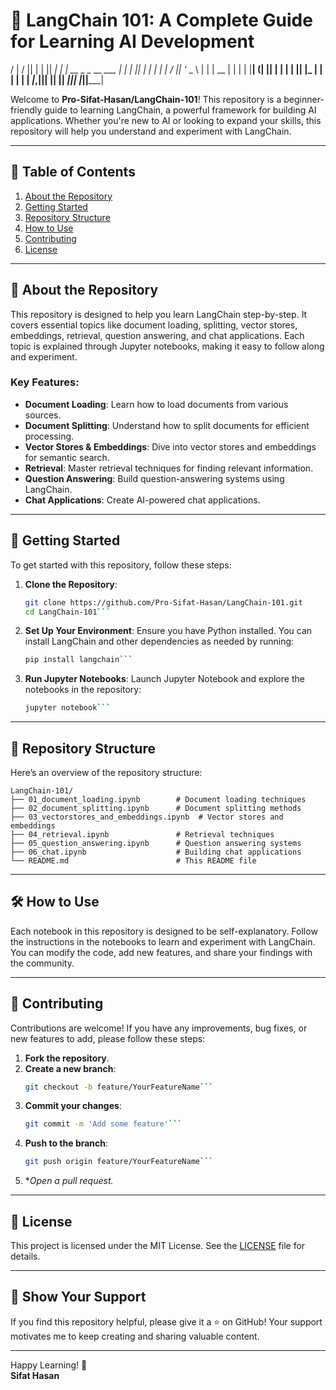 # 🚀 LangChain 101: A Complete Guide for Learning AI Development

/ | / || | | || _|
| | __ _ _ __ ___ | | | || | | |
| | / || '_ _ \ | | | __ | | |
| |__| (| || | | | | || |_ | | | | | |
_|_,||| || || _||| |_||_____|

Welcome to **Pro-Sifat-Hasan/LangChain-101**! This repository is a beginner-friendly guide to learning LangChain, a powerful framework for building AI applications. Whether you're new to AI or looking to expand your skills, this repository will help you understand and experiment with LangChain.

---

## 📌 Table of Contents
1. [About the Repository](#about-the-repository)
2. [Getting Started](#getting-started)
3. [Repository Structure](#repository-structure)
4. [How to Use](#how-to-use)
5. [Contributing](#contributing)
6. [License](#license)

---

## 📖 About the Repository

This repository is designed to help you learn LangChain step-by-step. It covers essential topics like document loading, splitting, vector stores, embeddings, retrieval, question answering, and chat applications. Each topic is explained through Jupyter notebooks, making it easy to follow along and experiment.

### Key Features:
- **Document Loading**: Learn how to load documents from various sources.
- **Document Splitting**: Understand how to split documents for efficient processing.
- **Vector Stores & Embeddings**: Dive into vector stores and embeddings for semantic search.
- **Retrieval**: Master retrieval techniques for finding relevant information.
- **Question Answering**: Build question-answering systems using LangChain.
- **Chat Applications**: Create AI-powered chat applications.

---

## 🚀 Getting Started

To get started with this repository, follow these steps:

1. **Clone the Repository**:
   ```bash
   git clone https://github.com/Pro-Sifat-Hasan/LangChain-101.git
   cd LangChain-101```
   
2. **Set Up Your Environment**:
   Ensure you have Python installed. You can install LangChain and other dependencies as needed by running:
   ```bash
   pip install langchain```

3. **Run Jupyter Notebooks**:
   Launch Jupyter Notebook and explore the notebooks in the repository:
   ```bash
   jupyter notebook```

---

## 📂 Repository Structure

Here’s an overview of the repository structure:

```
LangChain-101/
├── 01_document_loading.ipynb        # Document loading techniques
├── 02_document_splitting.ipynb      # Document splitting methods
├── 03_vectorstores_and_embeddings.ipynb  # Vector stores and embeddings
├── 04_retrieval.ipynb               # Retrieval techniques
├── 05_question_answering.ipynb      # Question answering systems
├── 06_chat.ipynb                    # Building chat applications
└── README.md                        # This README file
```

---

## 🛠 How to Use

Each notebook in this repository is designed to be self-explanatory. Follow the instructions in the notebooks to learn and experiment with LangChain. You can modify the code, add new features, and share your findings with the community.

---

## 🤝 Contributing

Contributions are welcome! If you have any improvements, bug fixes, or new features to add, please follow these steps:

1. **Fork the repository**.
2. **Create a new branch**:
   ```bash
   git checkout -b feature/YourFeatureName```
3. **Commit your changes**:
   ```bash
   git commit -m 'Add some feature'```
4. **Push to the branch**:
   ```bash
   git push origin feature/YourFeatureName```
5. **Open a pull request.*

---

## 📜 License

This project is licensed under the MIT License. See the [LICENSE](LICENSE) file for details.

---

## 🌟 Show Your Support

If you find this repository helpful, please give it a ⭐️ on GitHub! Your support motivates me to keep creating and sharing valuable content.

---

Happy Learning! 🚀  
**Sifat Hasan**
